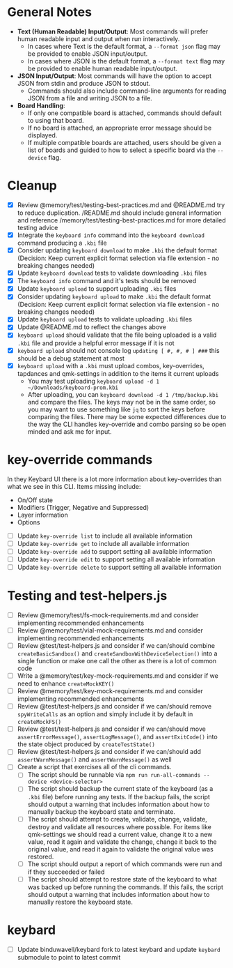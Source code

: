 # General Notes

*   **Text (Human Readable) Input/Output**: Most commands will prefer human readable input and output when run interactively.
    *   In cases where Text is the default format, a `--format json` flag may be provided to enable JSON input/output.
    *   In cases where JSON is the default format, a `--format text` flag may be provided to enable human readable input/output.
*   **JSON Input/Output**: Most commands will have the option to accept JSON from stdin and produce JSON to stdout.
    *   Commands should also include command-line arguments for reading JSON from a file and writing JSON to a file.
*   **Board Handling**:
    *   If only one compatible board is attached, commands should default to using that board.
    *   If no board is attached, an appropriate error message should be displayed.
    *   If multiple compatible boards are attached, users should be given a list of boards and guided to how to select a specific board via the `--device` flag.

# Cleanup

- [x] Review @memory/test/testing-best-practices.md and @README.md try to reduce duplication. /README.md should include general information and reference /memory/test/testing-best-practices.md for more detailed testing advice
- [x] Integrate the `keyboard info` command into the `keyboard download` command producing a `.kbi` file
- [x] Consider updating `keyboard download` to make `.kbi` the default format (Decision: Keep current explicit format selection via file extension - no breaking changes needed)
- [x] Update `keyboard download` tests to validate downloading `.kbi` files
- [x] The `keyboard info` command and it's tests should be removed
- [x] Update `keyboard upload` to support uploading `.kbi` files
- [x] Consider updating `keyboard upload` to make `.kbi` the default format (Decision: Keep current explicit format selection via file extension - no breaking changes needed)
- [x] Update `keyboard upload` tests to validate uploading `.kbi` files
- [x] Update @README.md to reflect the changes above
- [x] `keyboard upload` should validate that the file being uploaded is a valid `.kbi` file and provide a helpful error message if it is not
- [x] `keyboard upload` should not console log `updating [ #, #, # ] ###` this should be a debug statement at most
- [x] `keyboard upload` with a `.kbi` must upload combos, key-overrides, tapdances and qmk-settings in addition to the items it current uploads
  - You may test uploading `keyboard upload -d 1 ~/Downloads/keyboard-prom.kbi`
  - After uploading, you can `keyboard download -d 1 /tmp/backup.kbi` and compare the files. The keys may not be in the same order, so you may want to use something like `jq` to sort the keys before comparing the files. There may be some expected differences due to the way the CLI handles key-override and combo parsing so be open minded and ask me for input.

# key-override commands

In they Keybard UI there is a lot more information about key-overrides than what we see in this CLI. Items missing include:

- On/Off state
- Modifiers (Trigger, Negative and Suppressed)
- Layer information
- Options

- [ ] Update `key-override list` to include all available information
- [ ] Update `key-override get` to include all available information
- [ ] Update `key-override add` to support setting all available information
- [ ] Update `key-override edit` to support setting all available information
- [ ] Update `key-override delete` to support setting all available information

# Testing and test-helpers.js

- [ ] Review @memory/test/fs-mock-requirements.md and consider implementing recommended enhancements
- [ ] Review @memory/test/vial-mock-requirements.md and consider implementing recommended enhancements
- [ ] Review @test/test-helpers.js and consider if we can/should combine `createBasicSandbox()` and `createSandboxWithDeviceSelection()` into a single function or make one call the other as there is a lot of common code
- [ ] Write a @memory/test/key-mock-requirements.md and consider if we need to enhance `createMockKEY()`
- [ ] Review @memory/test/key-mock-requirements.md and consider implementing recommended enhancements
- [ ] Review @test/test-helpers.js and consider if we can/should remove `spyWriteCalls` as an option and simply include it by default in `createMockFS()`
- [ ] Review @test/test-helpers.js and consider if we can/should move `assertErrorMessage()`, `assertLogMessage()`, and `assertExitCode()` into the state object produced by `createTestState()`
- [ ] Review @test/test-helpers.js and consider if we can/should add `assertWarnMessage()` and `assertWarnMessage()` as well
- [ ] Create a script that exercises all of the cli commands.
    - [ ] The script should be runnable via `npm run run-all-commands --device <device-selector>`
    - [ ] The script should backup the current state of the keyboard (as a `.kbi` file) before running any tests. If the backup fails, the script should output a warning that includes information about how to manually backup the keyboard state and terminate.
    - [ ] The script should attempt to create, validate, change, validate, destroy and validate all resources where possible. For items like qmk-settings we should read a current value, change it to a new value, read it again and validate the change, change it back to the original value, and read it again to validate the original value was restored.
    - [ ] The script should output a report of which commands were run and if they succeeded or failed
    - [ ] The script should attempt to restore state of the keyboard to what was backed up before running the commands. If this fails, the script should output a warning that includes information about how to manually restore the keyboard state.

# keybard

- [ ] Update binduwavell/keybard fork to latest keybard and update `keybard` submodule to point to latest commit